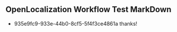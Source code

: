 ## OpenLocalization Workflow Test MarkDown

* 935e9fc9-933e-44b0-8cf5-5f4f3ce4861a 
thanks!



<!--HONumber=Jan16_HO3-->
